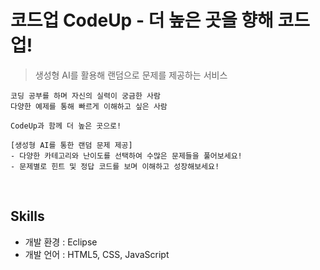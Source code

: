 # 코드업 CodeUp - 더 높은 곳을 향해 코드업!

> 생성형 AI를 활용해 랜덤으로 문제를 제공하는 서비스
```
코딩 공부를 하며 자신의 실력이 궁금한 사람
다양한 예제를 통해 빠르게 이해하고 싶은 사람

CodeUp과 함께 더 높은 곳으로!

[생성형 AI를 통한 랜덤 문제 제공]
- 다양한 카테고리와 난이도를 선택하여 수많은 문제들을 풀어보세요!
- 문제별로 힌트 및 정답 코드를 보며 이해하고 성장해보세요!
```

<br/>

## Skills
- 개발 환경 : Eclipse
- 개발 언어 : HTML5, CSS, JavaScript
